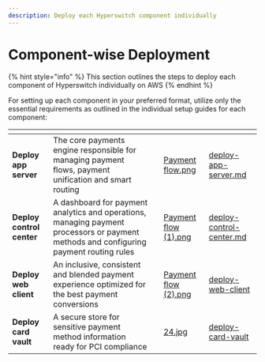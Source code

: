 ```yaml
---
description: Deploy each Hyperswitch component individually
---
```


# Component-wise Deployment

{% hint style="info" %}
This section outlines the steps to deploy each component of Hyperswitch individually on AWS
{% endhint %}

For setting up each component in your preferred format, utilize only the essential requirements as outlined in the individual setup guides for each component:

<table data-view="cards"><thead><tr><th></th><th></th><th></th><th data-hidden data-card-cover data-type="files"></th><th data-hidden data-card-target data-type="content-ref"></th></tr></thead><tbody><tr><td><strong>Deploy app server</strong></td><td>The core payments engine responsible for managing payment flows, payment unification and smart routing</td><td></td><td><a href="../../../.gitbook/assets/Payment flow.png">Payment flow.png</a></td><td><a href="deploy-app-server.md">deploy-app-server.md</a></td></tr><tr><td><strong>Deploy control center</strong></td><td>A dashboard for payment analytics and operations, managing payment processors or payment methods and configuring payment routing rules</td><td></td><td><a href="../../../.gitbook/assets/Payment flow (1).png">Payment flow (1).png</a></td><td><a href="deploy-control-center.md">deploy-control-center.md</a></td></tr><tr><td><strong>Deploy web client</strong></td><td>An inclusive, consistent and blended payment experience optimized for the best payment conversions</td><td></td><td><a href="../../../.gitbook/assets/Payment flow (2).png">Payment flow (2).png</a></td><td><a href="../deploy-web-client/">deploy-web-client</a></td></tr><tr><td><strong>Deploy card vault</strong></td><td>A secure store for sensitive payment method information ready for PCI compliance</td><td></td><td><a href="../../../.gitbook/assets/24.jpg">24.jpg</a></td><td><a href="deploy-card-vault/">deploy-card-vault</a></td></tr></tbody></table>
